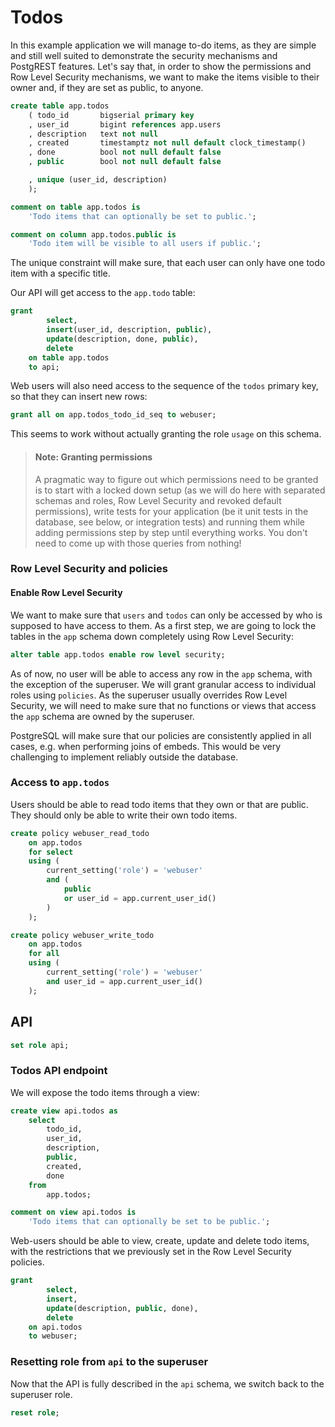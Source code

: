 # Todos

In this example application we will manage to-do items, as they are simple and
still well suited to demonstrate the security mechanisms and PostgREST
features. Let's say that, in order to show the permissions and Row Level
Security mechanisms, we want to make the items visible to their owner and, if
they are set as public, to anyone.

```sql
create table app.todos
    ( todo_id       bigserial primary key
    , user_id       bigint references app.users
    , description   text not null
    , created       timestamptz not null default clock_timestamp()
    , done          bool not null default false
    , public        bool not null default false

    , unique (user_id, description)
    );

comment on table app.todos is
    'Todo items that can optionally be set to public.';

comment on column app.todos.public is
    'Todo item will be visible to all users if public.';

```

The unique constraint will make sure, that each user can only have one todo item
with a specific title.

Our API will get access to the `app.todo` table:

```sql
grant
        select,
        insert(user_id, description, public),
        update(description, done, public),
        delete
    on table app.todos
    to api;

```

Web users will also need access to the sequence of the `todos` primary key,
so that they can insert new rows:

```sql
grant all on app.todos_todo_id_seq to webuser;

```

This seems to work without actually granting the role `usage` on this schema.

> #### Note: Granting permissions
>
> A pragmatic way to figure out which permissions need to be granted is to
> start with a locked down setup (as we will do here with separated schemas and
> roles, Row Level Security and revoked default permissions), write tests for
> your application (be it unit tests in the database, see below, or integration
> tests) and running them while adding permissions step by step until
> everything works. You don't need to come up with those queries from nothing!

### Row Level Security and policies

#### Enable Row Level Security

We want to make sure that `users` and `todos` can only be accessed by who
is supposed to have access to them. As a first step, we are going to lock the
tables in the `app` schema down completely using Row Level Security:

```sql
alter table app.todos enable row level security;

```

As of now, no user will be able to access any row in the `app` schema, with
the exception of the superuser. We will grant granular access to individual
roles using `policies`. As the superuser usually overrides Row Level Security,
we will need to make sure that no functions or views that access the `app`
schema are owned by the superuser.

PostgreSQL will make sure that our policies are consistently applied in all
cases, e.g. when performing joins of embeds. This would be very challenging to
implement reliably outside the database.


### Access to `app.todos`

Users should be able to read todo items that they own or that are public.
They should only be able to write their own todo items.

```sql
create policy webuser_read_todo
    on app.todos
    for select
    using (
        current_setting('role') = 'webuser'
        and (
            public
            or user_id = app.current_user_id()
        )
    );

create policy webuser_write_todo
    on app.todos
    for all
    using (
        current_setting('role') = 'webuser'
        and user_id = app.current_user_id()
    );

```

## API


```sql
set role api;

```


### Todos API endpoint

We will expose the todo items through a view:

```sql
create view api.todos as
    select
        todo_id,
        user_id,
        description,
        public,
        created,
        done
    from
        app.todos;

comment on view api.todos is
    'Todo items that can optionally be set to be public.';

```

Web-users should be able to view, create, update and delete todo items, with the
restrictions that we previously set in the Row Level Security policies.

```sql
grant
        select,
        insert,
        update(description, public, done),
        delete
    on api.todos
    to webuser;

```

### Resetting role from `api` to the superuser

Now that the API is fully described in the `api` schema, we switch back to the
superuser role.

```sql
reset role;

```

